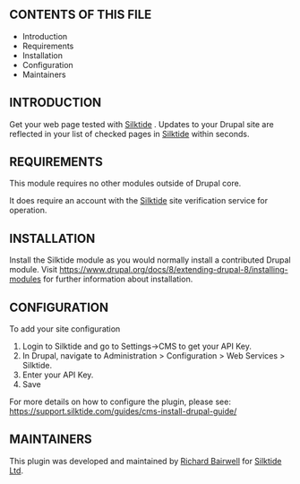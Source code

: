 CONTENTS OF THIS FILE
---------------------

* Introduction
* Requirements
* Installation
* Configuration
* Maintainers


INTRODUCTION
------------

Get your web page tested with [Silktide](https://www.siktide.com/) .
Updates to your Drupal site are reflected in your list of checked pages in
[Silktide](https://www.siktide.com/) within seconds.


REQUIREMENTS
------------

This module requires no other modules outside of Drupal core.

It does require an account with the [Silktide](https://www.siktide.com/)
site verification service for operation.


INSTALLATION
------------

Install the Silktide module as you would normally install a contributed
Drupal module.
Visit https://www.drupal.org/docs/8/extending-drupal-8/installing-modules
for further information about installation.


CONFIGURATION
-------------

To add your site configuration
1. Login to Silktide and go to Settings->CMS to get your API Key.
2. In Drupal, navigate to
   Administration > Configuration > Web Services > Silktide.
3. Enter your API Key.
4. Save

For more details on how to configure the plugin, please see:
https://support.silktide.com/guides/cms-install-drupal-guide/

MAINTAINERS
-----------
This plugin was developed and maintained by
[Richard Bairwell](https://www.drupal.org/u/rbairwell)
for [Silktide Ltd](https://www.drupal.org/u/silktide).
